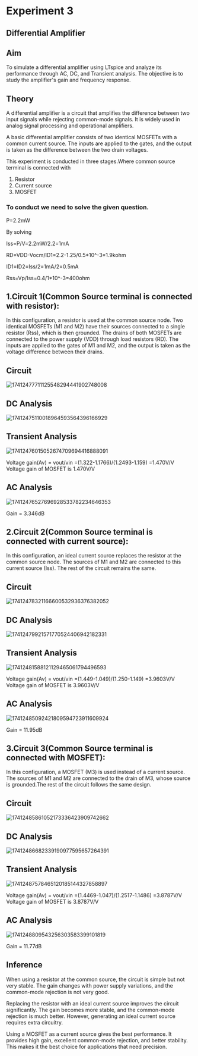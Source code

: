 # Experiment 3

## Differential Amplifier 

## Aim

To simulate a differential amplifier using LTspice and analyze its performance through AC, DC, and Transient analysis. The objective is to study the amplifier's gain and frequency response.

## Theory 

A differential amplifier is a circuit that amplifies the difference between two input signals while rejecting common-mode signals. It is widely used in analog signal processing and operational amplifiers.

A basic differential amplifier consists of two identical MOSFETs with a common current source. The inputs are applied to the gates, and the output is taken as the difference between the two drain voltages.


This experiment is conducted in three stages.Where common source terminal is connected with 

1. Resistor
2. Current source
3. MOSFET


### To conduct we need to solve the given question.
P=2.2mW

By solving

Iss=P/V=2.2mW/2.2=1mA

RD=VDD-Vocm/ID1=2.2-1.25/0.5*10^-3=1.9kohm

ID1=ID2=Iss/2=1mA/2=0.5mA

Rss=Vp/Iss=0.4/1*10^-3=400ohm

## 1.Circuit 1(Common Source terminal is connected with resistor):
In this configuration, a resistor is used at the common source node. Two identical MOSFETs (M1 and M2) have their sources connected to a single resistor (Rss), which is then grounded. The drains of both MOSFETs are connected to the power supply (VDD) through load resistors (RD). The inputs are applied to the gates of M1 and M2, and the output is taken as the voltage difference between their drains.

## Circuit
![17412477711125548294441902748008](https://github.com/user-attachments/assets/0c9114c2-9494-42ef-a962-738bd61ff832)


## DC Analysis 
![17412475110018964593564396166929](https://github.com/user-attachments/assets/0f159ec7-d6ac-4756-bcf4-7b72c5ab4c98)


## Transient Analysis 
![17412476015052674709694416888091](https://github.com/user-attachments/assets/fefce5f5-19e7-428b-a122-ccefa9dab510)

Voltage gain(Av) = vout/vin
            =(1.322-1.1766)/(1.2493-1.159)
            =1.470V/V
 Voltage gain of MOSFET is 1.470V/V


## AC Analysis 
![17412476527696928533782234646353](https://github.com/user-attachments/assets/51933e9e-5359-4303-8f39-5aae02382887)

Gain = 3.346dB




## 2.Circuit 2(Common Source terminal is connected with current source):
In this configuration, an ideal current source replaces the resistor at the common source node. The sources of M1 and M2 are connected to this current source (Iss). The rest of the circuit remains the same.

## Circuit
![17412478321166600532936376382052](https://github.com/user-attachments/assets/ffbb77c9-5aa6-4cbe-b485-946b3e70f28c)


## DC Analysis 
![17412479921571770524406942182331](https://github.com/user-attachments/assets/87e7365d-8991-4f72-87e9-509bf9fc3af7)


## Transient Analysis 
![17412481588121129465061794496593](https://github.com/user-attachments/assets/d406e63c-4732-4c5c-bd32-254dd8bbb7f8)

Voltage gain(Av) = vout/vin
            =(1.449-1.049)/(1.250-1.149)
            =3.9603V/V
 Voltage gain of MOSFET is 3.9603V/V


## AC Analysis 
![17412485092421809594723911609924](https://github.com/user-attachments/assets/70c8ffd0-ff70-44a7-a2c2-0639f1de38e4)

Gain = 11.95dB


## 3.Circuit 3(Common Source terminal is connected with MOSFET):
In this configuration, a MOSFET (M3) is used instead of a current source. The sources of M1 and M2 are connected to the drain of M3, whose source is grounded.The rest of the circuit follows the same design.

## Circuit
![17412485861052173336423909742662](https://github.com/user-attachments/assets/7cd41a00-6df5-4d69-bea4-7fd3fe75f4dc)


## DC Analysis 
![17412486682339190977595657264391](https://github.com/user-attachments/assets/e2d701eb-1260-4d1c-ab3e-349f0041408b)


## Transient Analysis 
![17412487578465120185144327858897](https://github.com/user-attachments/assets/e931d206-fdfa-4616-9c25-83ee9b264a80)

Voltage gain(Av) = vout/vin
            =(1.4469-1.047)/(1.2517-1.1486)
            =3.8787V/V
 Voltage gain of MOSFET is 3.8787V/V

## AC Analysis 
![1741248809543256303583399101819](https://github.com/user-attachments/assets/2567b3c3-64a6-45ff-80a8-59af52e93267)

Gain = 11.77dB

## Inference
 
 When using a resistor at the common source, the circuit is simple but not very stable. The gain changes with power supply variations, and the common-mode rejection is not very good.  

Replacing the resistor with an ideal current source improves the circuit significantly. The gain becomes more stable, and the common-mode rejection is much better. However, generating an ideal current source requires extra circuitry.  

Using a MOSFET as a current source gives the best performance. It provides high gain, excellent common-mode rejection, and better stability. This makes it the best choice for applications that need precision.  







